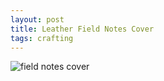 ```yaml
---
layout: post
title: Leather Field Notes Cover
tags: crafting
---
```


![field notes cover](http://i.imgur.com/OcSds1Y.jpg)

